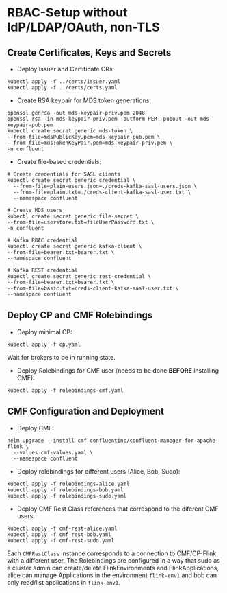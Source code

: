 # RBAC-Setup without IdP/LDAP/OAuth, non-TLS

## Create Certificates, Keys and Secrets
* Deploy Issuer and Certificate CRs:
```shell
kubectl apply -f ../certs/issuer.yaml
kubectl apply -f ../certs/certs.yaml
```
* Create RSA keypair for MDS token generations:
```shell
openssl genrsa -out mds-keypair-priv.pem 2048
openssl rsa -in mds-keypair-priv.pem -outform PEM -pubout -out mds-keypair-pub.pem
kubectl create secret generic mds-token \
--from-file=mdsPublicKey.pem=mds-keypair-pub.pem \
--from-file=mdsTokenKeyPair.pem=mds-keypair-priv.pem \
-n confluent
```

* Create file-based credentials:
```shell
# Create credentials for SASL clients
kubectl create secret generic credential \
  --from-file=plain-users.json=./creds-kafka-sasl-users.json \
  --from-file=plain.txt=./creds-client-kafka-sasl-user.txt \
  --namespace confluent
    
# Create MDS users
kubectl create secret generic file-secret \
--from-file=userstore.txt=fileUserPassword.txt \
-n confluent

# Kafka RBAC credential
kubectl create secret generic kafka-client \
--from-file=bearer.txt=bearer.txt \
--namespace confluent

# Kafka REST credential
kubectl create secret generic rest-credential \
--from-file=bearer.txt=bearer.txt \
--from-file=basic.txt=creds-client-kafka-sasl-user.txt \
--namespace confluent
```

## Deploy CP and CMF Rolebindings
* Deploy minimal CP:
```shell
kubectl apply -f cp.yaml
```
Wait for brokers to be in running state.
* Deploy Rolebindings for CMF user (needs to be done **BEFORE** installing CMF):
```shell
kubectl apply -f rolebindings-cmf.yaml
```

## CMF Configuration and Deployment
* Deploy CMF:
```shell
helm upgrade --install cmf confluentinc/confluent-manager-for-apache-flink \
  --values cmf-values.yaml \
  --namespace confluent
```
* Deploy rolebindings for different users (Alice, Bob, Sudo):
```shell
kubectl apply -f rolebindings-alice.yaml
kubectl apply -f rolebindings-bob.yaml
kubectl apply -f rolebindings-sudo.yaml
```

* Deploy CMF Rest Class references that correspond to the diferent CMF users:
```shell
kubectl apply -f cmf-rest-alice.yaml
kubectl apply -f cmf-rest-bob.yaml
kubectl apply -f cmf-rest-sudo.yaml
```
Each `CMFRestClass` instance corresponds to a connection to CMF/CP-Flink with a different user.
The Rolebindings are configured in a way that sudo as a cluster admin can create/delete FlinkEnvironments and FlinkApplications, alice can manage Applications in the environment `flink-env1` and bob can only read/list applications in `flink-env1`.
